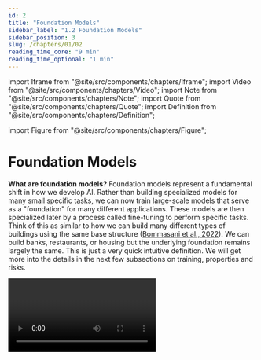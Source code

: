```yaml
---
id: 2
title: "Foundation Models"
sidebar_label: "1.2 Foundation Models"
sidebar_position: 3
slug: /chapters/01/02
reading_time_core: "9 min"
reading_time_optional: "1 min"
---
```

import Iframe from "@site/src/components/chapters/Iframe";
import Video from "@site/src/components/chapters/Video";
import Note from "@site/src/components/chapters/Note";
import Quote from "@site/src/components/chapters/Quote";
import Definition from "@site/src/components/chapters/Definition";

import Figure from "@site/src/components/chapters/Figure";

# Foundation Models

**What are foundation models?** Foundation models represent a fundamental shift in how we develop AI. Rather than building specialized models for many small specific tasks, we can now train large-scale models that serve as a "foundation" for many different applications. These models are then specialized later by a process called fine-tuning to perform specific tasks. Think of this as similar to how we can build many different types of buildings using the same base structure ([Bommasani et al., 2022](https://arxiv.org/abs/2108.07258)). We can build banks, restaurants, or housing but the underlying foundation remains largely the same. This is just a very quick intuitive definition. We will get more into the details in the next few subsections on training, properties and risks.

<Video type="youtube" videoId="kK3NmQT241w" number="3" label="1.3" caption="Optional video to understand foundation models." />

**Why did the paradigm of foundation models come about?** The traditional approach of training specialized AI models for every task often proved inefficient and limiting. Progress was bottlenecked by the need for human-labeled data and the inability to transfer knowledge between tasks effectively. Foundation models overcame these limitations through a process called self-supervised learning on massive unlabeled datasets. This breakthrough happened because of many different reasons - advances in specialized hardware like GPUs, new machine learning architectures like transformers, and increased access to huge amounts of online data ([Kaplan et al., 2020](https://arxiv.org/abs/2001.08361)) are some of the more prominent reasons for this shift.

**What are examples of foundation models?** In language processing, models like GPT-4 and Claude are examples of foundation models. Both of these have demonstrated the ability to generate human language, have complex conversations and perform simple reasoning tasks ([OpenAI, 2023](https://arxiv.org/abs/2303.08774)). Examples in computer vision include models like DALL-E 3 and Stable Diffusion. ([Betker et al., 2023](https://cdn.openai.com/papers/dall-e-3.pdf)) These are domain specific examples, but we are also seeing a trend toward multimodal foundation models (LMMs). This includes things like GPT-4V and Gemini that can work across different types of data - processing and generating text, images, code, audio and probably more in the future ([Google, 2023](https://arxiv.org/abs/2312.11805)). Even in reinforcement learning, where models were traditionally trained for specific tasks, we're seeing foundation models like Gato demonstrate the ability to learn general-purpose behaviors that can be adapted to various different downstream tasks. ([Reed et al., 2022](https://arxiv.org/abs/2205.06175))

<Iframe src="https://ourworldindata.org/grapher/number-of-large-scale-ai-systems-released-per-year?tab=chart" width="100%" height="600px" loading="lazy" allow="web-share; clipboard-write" frameBorder="0" number="6" label="1.6" caption="The number of foundation models is growing every year. ([Giattino et al., 2023](https://ourworldindata.org/artificial-intelligence))" />

**What makes foundation models important for AI safety?** The reason we start this entire book by talking about foundation models is because they mark a shift towards general-purpose systems, rather than narrow specialized ones. This paradigm shift introduces many new risks which didn't exist previously. These include misuse risks from centralization, homogenization, and dual-use capabilities just to name a few. The ability of foundation models to learn broad, transferable capabilities has also led to increasingly sophisticated behaviors emerging from relatively simple training objectives ([Wei et al., 2022](https://arxiv.org/abs/2206.07682)). Complex capabilities, combined generality and scale, means we need to seriously consider safety risks beyond just misuse that previously seemed theoretical or distant. Beyond just misuse risk, things like misalignment are becoming an increasing concern with each new capability that these foundation models exhibit. We dedicate an entire chapter to the discussion of these risks. But we will also give you a small taste on the kinds of possible risks in the next few subsections, as it warrants some repetition.

<Iframe src="https://ourworldindata.org/grapher/cumulative-number-of-large-scale-ai-models-by-domain?tab=chart" width="100%" height="600px" loading="lazy" allow="web-share; clipboard-write" frameBorder="0" number="7" label="1.7" caption="Number of large scale models (by domain) ([Giattino et al., 2023](https://ourworldindata.org/artificial-intelligence))" />

**What is the difference between foundation models and frontier models?** Frontier models represent the cutting edge of AI capabilities - they are the most advanced models in their respective domains. While many frontier models are also foundation models (like Claude 3.5 Sonnet), this isn't always the case. For example, AlphaFold, while being a frontier model in protein structure prediction, isn't typically considered a foundation model because it's specialized for a single task rather than serving as a general foundation for multiple applications ([Jumper et al., 2021](https://pubmed.ncbi.nlm.nih.gov/34265844/)).

## Training {#01}

**How are foundation models trained differently from traditional AI systems?** One key innovation of foundation models is their training paradigm. Generally, foundation models use a two-stage training process. First, they go through what we call a pre-training, and then second, they can be adapted through various mechanisms like fine-tuning or scaffolding to perform specific tasks. Rather than learning from human-labeled examples for specific tasks, these models learn by finding patterns in huge amounts of unlabeled data.

<Figure src="./img/ImQ_Image_14.png" alt="Enter image alt description" number="14" label="1.14" caption="On the Opportunities and Risks of Foundation Models ([Bommasani et al., 2022](https://arxiv.org/abs/2108.07258))" />

**What is pre-training?** Pre-training is the initial phase where the model learns general patterns and knowledge from massive datasets of millions or billions of examples. During this phase, the model isn't trained for any specific task - instead, it develops broad capabilities that can later be specialized. This generality is both powerful and concerning from a safety perspective. While it enables the model to adapt to many different tasks, it also means we can't easily predict or constrain what the model might learn to do ([Hendrycks et al., 2022](https://arxiv.org/abs/2109.13916)).

<Figure src="./img/v7K_Image_15.png" alt="Enter image alt description" number="15" label="1.15" caption="On the Opportunities and Risks of Foundation Models ([Bommasani et al., 2022](https://arxiv.org/abs/2108.07258))" />

**How does self-supervised learning enable pre-training?** Self-supervised learning (SSL) is the key technical innovation that makes foundation models possible. This is how we actually implement the pre-training phase. Unlike traditional supervised learning, which requires human-labeled data, SSL leverages the inherent structure of the data itself to create training signals. For example, instead of manually labeling images, we might just hide part of a full image we already have and ask a model to predict what the rest should be. So it might predict the bottom half of an image given the top half, learning about which objects often appear together. As an example, it might learn that images with trees and grass at the top often have more grass, or maybe a path, at the bottom. It learns about objects and their context - trees and grass often appear in parks, dogs are often found in these environments, paths are usually horizontal, and so on. These learned representations can then be used for a wide variety of tasks that the model was not explicitly trained for, like identifying dogs in images, or recognizing parks - all without any human-provided labels! The same concept applies in language, a model might predict the next word in a sentence, such as "The cat sat on the … ," learning grammar, syntax, and context as long as we repeat this over huge amounts of text.

**What is fine-tuning?** After pre-training, foundation models can be adapted through two main approaches: fine-tuning and prompting. Fine-tuning involves additional training on a specific task or dataset to specialize the model's capabilities. For example, we might use Reinforcement Learning from Human Feedback (RLHF) to make language models better at following instructions or being more helpful. Prompting, on the other hand, involves providing the model with carefully crafted inputs that guide it toward desired behaviors without additional training.

**Why does this training process matter for AI safety?** The training process of foundation models creates several unique safety challenges. First, the self-supervised nature of pre-training means we have limited control over what the model learns - it might develop unintended capabilities or behaviors. Second, the adaptation process needs to reliably preserve any safety properties we've established during pre-training. Finally, the massive scale of training data and compute makes it difficult to thoroughly understand or audit what the model has learned. Many of the safety challenges we'll discuss throughout this book - from goal misgeneralization to scalable oversight - are deeply connected to how these models are trained and adapted.

## Properties {#02}

**Why do we need to understand the properties of foundation models?** Besides just understanding the training process, we also need to understand the key defining characteristics or the abilities of these models. These properties often determine both the capabilities and potential risks of these systems. They help explain why foundation models pose unique safety challenges compared to traditional AI systems. Their ability to transfer knowledge, generalize across many different domains, and develop emergent capabilities means we can't rely on traditional safety approaches that assume narrow, predictable behavior.

**What is transfer learning?** Transfer learning is one of the most fundamental properties of foundation models - their ability to transfer knowledge learned during pre-training to new tasks and domains. Rather than starting from scratch for each task, we can leverage the general knowledge these models have already acquired ([Bommasani et al., 2022](https://arxiv.org/abs/2108.07258)). This property enables rapid adaptation and deployment, it also means that both capabilities and safety risks can transfer in unexpected ways. For example, a model might transfer not just useful knowledge but also harmful biases or undesired behaviors to new applications.

**What are zero-shot and few-shot learning?** The ability to perform new tasks with very few examples, or even no examples at all. For example, GPT-4 can solve novel reasoning problems just from a natural language description of the task ([OpenAI, 2023](https://arxiv.org/abs/2303.08774)). This emergent ability to generalize to new situations is powerful but concerning from a safety perspective. If models can adapt to novel situations in unexpected ways, it becomes harder to predict and control their behavior in deployment.

**What is generality?** Generalization in foundation models works differently from traditional AI systems. Rather than just generalizing within a narrow domain, these models can generalize capabilities across domains in surprising ways. However, this generalization of capabilities often happens without a corresponding generalization of goals or constraints - a critical safety concern we'll explore in detail in our chapter on goal misgeneralization. For example, a model might generalize its ability to manipulate text in unexpected ways without maintaining the safety constraints we intended ([Hendrycks et al., 2022](https://arxiv.org/abs/2109.13916)).

<Figure src="./img/i0V_Image_16.png" alt="Enter image alt description" number="16" label="1.16" caption="On the Opportunities and Risks of Foundation Models ([Bommasani et al., 2022](https://arxiv.org/abs/2108.07258))" />

**What is multi-modality?** Models can work with multiple types of data (text, images, audio, video) simultaneously. This isn't just about handling different types of data. A better description is that they can make connections across modalities in sophisticated ways ([Google, 2023](https://arxiv.org/abs/2312.11805)). From a safety perspective, multi-modality introduces new challenges because it expands the ways models can interact with and influence the world. A safety failure in one modality might manifest through another in unexpected ways.

<Quote speaker="Sam Altman" position="CEO of OpenAI" date="Jan 2024" source="([Cronshaw, 2024](https://www.linkedin.com/pulse/altman-multimodality-important-david-cronshaw-5fz0c))">

Multimodality will definitely be important. Speech in, speech out, images, eventually video. Clearly, people really want that. Customizability and personalization will also be very important.

</Quote>